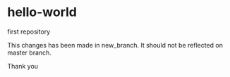 # hello-world
first repository

This changes has been made in new_branch. It should not be reflected on master branch.

Thank you
